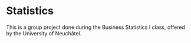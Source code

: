 # Statistics

This is a group project done during the Business Statistics I class, offered by the University of Neuchâtel.
